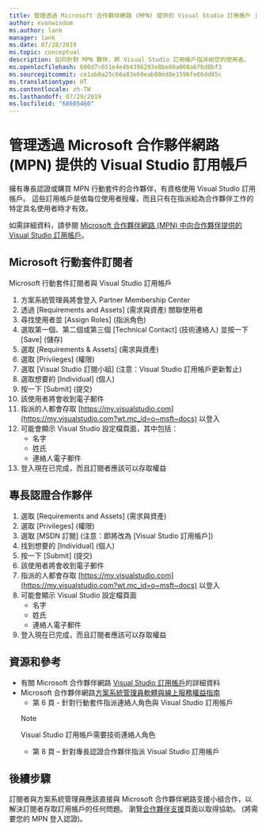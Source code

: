 ```yaml
---
title: 管理透過 Microsoft 合作夥伴網路 (MPN) 提供的 Visual Studio 訂用帳戶 | Microsoft Docs
author: evanwindom
ms.author: lank
manager: lank
ms.date: 07/28/2019
ms.topic: conceptual
description: 如何針對 MPN 夥伴，將 Visual Studio 訂用帳戶指派給您的使用者。
ms.openlocfilehash: 600d7c651e4e4b4396293e8be60a008a6f6d0bf3
ms.sourcegitcommit: ce1ab8a25c66a83e60eab80ed8e1596fe66dd85c
ms.translationtype: HT
ms.contentlocale: zh-TW
ms.lasthandoff: 07/29/2019
ms.locfileid: "68605460"
---
```

# <a name="manage-visual-studio-subscriptions-offered-through-the-microsoft-partner-network-mpn"></a>管理透過 Microsoft 合作夥伴網路 (MPN) 提供的 Visual Studio 訂用帳戶
擁有專長認證或購買 MPN 行動套件的合作夥伴，有資格使用 Visual Studio 訂用帳戶。 這些訂用帳戶是依每位使用者授權，而且只有在指派給為合作夥伴工作的特定具名使用者時才有效。

如需詳細資料，請參閱 [Microsoft 合作夥伴網路 (MPN) 中向合作夥伴提供的 Visual Studio 訂用帳戶](program-mpn.md)。

## <a name="microsoft-action-pack-subscribers"></a>Microsoft 行動套件訂閱者
Microsoft 行動套件訂閱者與 Visual Studio 訂用帳戶
1. 方案系統管理員將會登入 Partner Membership Center
2. 透過 [Requirements and Assets] \(需求與資產\)  關聯使用者
3. 尋找使用者並 [Assign Roles] \(指派角色\) 
4. 選取第一個、第二個或第三個 [Technical Contact] \(技術連絡人\)  並按一下 [Save] \(儲存\) 
5. 選取 [Requirements & Assets] \(需求與資產\) 
6. 選取 [Privileges] \(權限\) 
7. 選取 [Visual Studio 訂閱小組]  (注意：Visual Studio 訂用帳戶更新暫止)
8. 選取想要的 [Individual] \(個人\) 
9. 按一下 [Submit] \(提交\) 
10. 該使用者將會收到電子郵件
11. 指派的人都會存取 [https://my.visualstudio.com](https://my.visualstudio.com?wt.mc_id=o~msft~docs) 以登入
12. 可能會顯示 Visual Studio 設定檔頁面，其中包括：
    - 名字
    - 姓氏
    - 連絡人電子郵件
13. 登入現在已完成，而且訂閱者應該可以存取權益

## <a name="competency-partners"></a>專長認證合作夥伴
1. 選取 [Requirements and Assets] \(需求與資產\) 
2. 選取 [Privileges] \(權限\) 
3. 選取 [MSDN 訂閱]  (注意：即將改為 [Visual Studio 訂用帳戶])
4. 找到想要的 [Individual] \(個人\) 
5. 按一下 [Submit] \(提交\) 
6. 該使用者將會收到電子郵件
7. 指派的人都會存取 [https://my.visualstudio.com](https://my.visualstudio.com?wt.mc_id=o~msft~docs) 以登入
8. 可能會顯示 Visual Studio 設定檔頁面
    - 名字
    - 姓氏
    - 連絡人電子郵件
9. 登入現在已完成，而且訂閱者應該可以存取權益

## <a name="resources-and-references"></a>資源和參考
- 有關 Microsoft 合作夥伴網路 [Visual Studio 訂用帳戶](https://partner.microsoft.com/membership/msdn-subscriptions)的詳細資料
- Microsoft 合作夥伴網路[方案系統管理員軟體與線上服務權益指南](https://assets.microsoft.com/Program-Administrator-Guide-to-Software-and-Online-Services-Benefits_1.pdf)
  - 第 6 頁 - 針對行動套件指派連絡人角色與 Visual Studio 訂用帳戶
  > [!NOTE]
  > Visual Studio 訂用帳戶需要技術連絡人角色
  - 第 8 頁 – 針對專長認證合作夥伴指派 Visual Studio 訂用帳戶

## <a name="next-steps"></a>後續步驟
訂閱者與方案系統管理員應該直接與 Microsoft 合作夥伴網路支援小組合作，以解決訂閱者存取訂用帳戶的任何問題。 瀏覽[合作夥伴支援](https://partner.microsoft.com/support)頁面以取得協助。 (將需要您的 MPN 登入認證)。
